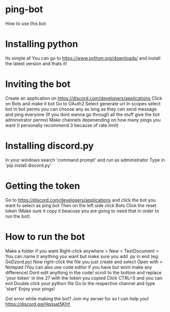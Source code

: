 # ping-bot

How to use this bot

# Installing python

Its simple af
You can go to https://www.python.org/downloads/ and install the latest version and thats it!

# Inviting the bot
Create an application on https://discord.com/developers/applications
Click on Bots and make it bot
Go to OAuth2
Select generate url
In scopes select bot
In bot perms you can choose any as long as they can send message and ping everyone (If you dont wanna go through all the stuff give the bot adminstrator perms)
Make channels depenending on how many pings you want (I personally recommend 3 because of rate limit)

# Installing discord.py

In your windows search 'command prompt' and run as administrator
Type in 'pip install discord.py'

# Getting the token
Go to https://discord.com/developers/applications and click the bot you want to select as ping bot
Then on the left side click Bots
Click the reset token (Make sure it copy it beacuse you are going to need that in order to run the bot)

# How to run the bot
Make a folder if you want
Right-click anywhere > New > TextDocument > You can name it anything you want but make sure you add .py in end (eg: GoDzord.py)
Now right-click the file you just create and select Open with > Notepad (You can also use code editor if you have but wont make any difference)
Dont edit anything in the code! scroll to the bottom and replace 'your token' in line 27 with the token you copied
Click CTRL+S and you can exit
Double click your python file
Go to the respective channel and type 'start'
Enjoy your pings!

Got error while making the bot?
Join my server for so I can help you! 
https://discord.gg/Hpqsat5KhY

